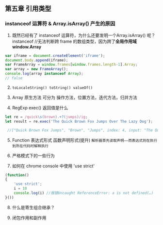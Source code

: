 ## 第五章 引用类型

### instanceof 运算符 & Array.isArray() 产生的原因
1. 既然已经有了 instanceof 运算符，为什么还要发明一个Array.isArray() 呢？
instanceof //无法判断跨 frame 的数组类型，因为跨了**全局作用域 window.Array**  
```js
var iframe = document.createElement('iframe');
document.body.append(iframe);
var FrameArray = window.frames[window.frames.length-1].Array;
var array = new FrameArray();
console.log(array instanceof Array);
// false
```

2. `toLocaleString() toString() valueOf()`


3. Array 原生方法 可分为 操作方法，位置方法，迭代方法，归并方法

4. RegExp exec() 返回值是什么
```js
let re = /quick\s(brown).+?(jumps)/ig;
let result = re.exec('The Quick Brown Fox Jumps Over The Lazy Dog');

 //["Quick Brown Fox Jumps", "Brown", "Jumps", index: 4, input: "The Quick Brown Fox Jumps Over The Lazy Dog", groups: undefined]
```


5. Function 
表达式形式 函数声明形式(提升)
`解析器首先读取声明——而表达式则在执行到所在代码时解释执行`


6. 严格模式下的一些行为

7. 如何在 chrome console 中使用 'use strict'
```js
(function()
{
    'use strict';
    i = 10
    console.log(i) //报错Uncaught ReferenceError: a is not defined(…)
}())
```

8. 什么是寄生组合继承？

9. 闭包作用和副作用